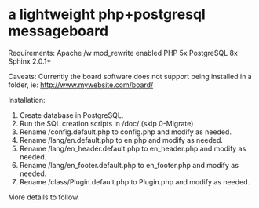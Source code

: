 # a lightweight php+postgresql messageboard

Requirements:
Apache /w mod_rewrite enabled
PHP 5x
PostgreSQL 8x
Sphinx 2.0.1+

Caveats:
Currently the board software does not support being installed in a folder, ie:
http://www.mywebsite.com/board/

Installation:
1. Create database in PostgreSQL.
2. Run the SQL creation scripts in /doc/ (skip 0-Migrate)
3. Rename /config.default.php to config.php and modify as needed.
4. Rename /lang/en.default.php to en.php and modify as needed.
5. Rename /lang/en_header.default.php to en_header.php and modify as needed.
6. Rename /lang/en_footer.default.php to en_footer.php and modify as needed.
7. Rename /class/Plugin.default.php to Plugin.php and modify as needed.

More details to follow.
